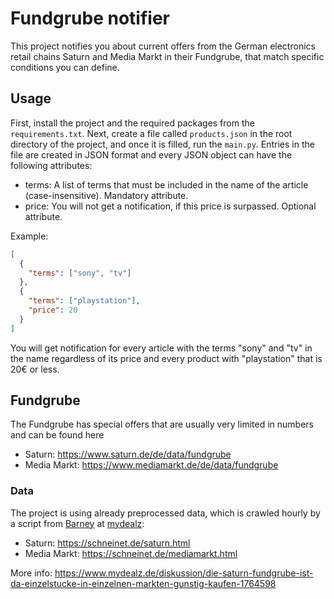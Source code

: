 # Fundgrube notifier

This project notifies you about current offers from the German electronics retail chains Saturn and Media Markt in their
Fundgrube, that match specific conditions you can define.

## Usage

First, install the project and the required packages from the `requirements.txt`.
Next, create a file called `products.json` in the root directory of the project, and once it is filled, run
the `main.py`.
Entries in the file are created in JSON format and every JSON object can have the following attributes:

- terms: A list of terms that must be included in the name of the article (case-insensitive). Mandatory attribute.
- price: You will not get a notification, if this price is surpassed. Optional attribute.

Example:

```json
[
  {
    "terms": ["sony", "tv"]
  },
  {
    "terms": ["playstation"],
    "price": 20
  }
]
```

You will get notification for every article with the terms "sony" and "tv" in the name regardless of its price and every
product with "playstation" that is 20€ or less.

## Fundgrube

The Fundgrube has special offers that are usually very limited in numbers and can be found here

- Saturn: https://www.saturn.de/de/data/fundgrube
- Media Markt: https://www.mediamarkt.de/de/data/fundgrube

### Data

The project is using already preprocessed data, which is crawled hourly by a script
from [Barney](https://www.mydealz.de/profile/Barney) at [mydealz](https://www.mydealz.de/):

- Saturn: https://schneinet.de/saturn.html
- Media Markt: https://schneinet.de/mediamarkt.html

More info:
https://www.mydealz.de/diskussion/die-saturn-fundgrube-ist-da-einzelstucke-in-einzelnen-markten-gunstig-kaufen-1764598
 